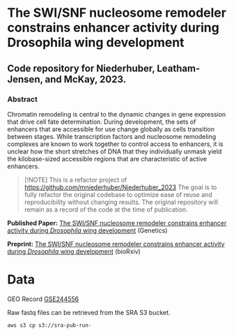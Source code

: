 # The SWI/SNF nucleosome remodeler constrains enhancer activity during Drosophila wing development
## Code repository for Niederhuber, Leatham-Jensen, and McKay, 2023.
### Abstract
Chromatin remodeling is central to the dynamic changes in gene expression that drive cell fate determination. During development, the sets of enhancers that are accessible for use change globally as cells transition between stages. While transcription factors and nucleosome remodeling complexes are known to work together to control access to enhancers, it is unclear how the short stretches of DNA that they individually unmask yield the kilobase-sized accessible regions that are characteristic of active enhancers.

>[!NOTE] This is a refactor project of https://github.com/mniederhuber/Niederhuber_2023
> The goal is to fully refactor the original codebase to optimize ease of reuse and reproducibility without changing results.
> The original repository will remain as a record of the code at the time of publication.

**Published Paper:** [The SWI/SNF nucleosome remodeler constrains enhancer activity during _Drosophila_ wing development](https://academic.oup.com/genetics/article/226/2/iyad196/7394852?login=true) (Genetics)

**Preprint:** [The SWI/SNF nucleosome remodeler constrains enhancer activity during _Drosophila_ wing development](https://www.biorxiv.org/content/10.1101/2023.07.17.549384v1) (bioRxiv)

# Data

GEO Record <a href='GSE244556'>GSE244556</a>

Raw fastq files can be retrieved from the SRA S3 bucket. 

```bash
aws s3 cp s3://sra-pub-run-